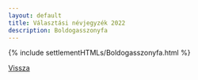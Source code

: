```yaml
---
layout: default
title: Választási névjegyzék 2022
description: Boldogasszonyfa
---
```


{% include settlementHTMLs/Boldogasszonyfa.html %}

[Vissza](../)
